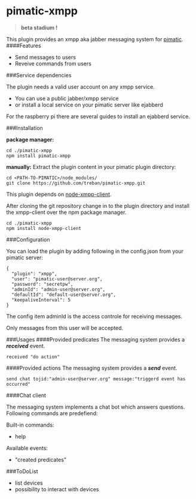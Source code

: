 pimatic-xmpp
=======================

> **beta stadium !**

This plugin provides an xmpp aka jabber messaging system for [pimatic](https://pimatic.org/).
####Features
* Send messages to users
* Reveive commands from users

###Service dependencies

The plugin needs a valid user account on any xmpp service. 

* You can use a public jabber/xmpp service
* or install a local service on your pimatic server like ejabberd

For the raspberry pi there are several guides to install an ejabberd service.

###Installation

**package manager:**
```
cd ./pimatic-xmpp
npm install pimatic-xmpp 
```

**manually:**
Extract the plugin content in your pimatic plugin directory:
```
cd <PATH-TO-PIMATIC>/node_modules/
git clone https://github.com/treban/pimatic-xmpp.git
```
This plugin depends on [node-xmpp-client](https://github.com/node-xmpp/node-xmpp/tree/master/packages/node-xmpp-client).

After cloning the git repository change in to the plugin directory and install the xmpp-client over the npm package manager.
```
cd ./pimatic-xmpp
npm install node-xmpp-client 
```

###Configuration

You can load the plugin by adding following in the config.json from your pimatic server: 

    {
      "plugin": "xmpp",
      "user": "pimatic-user@server.org",
      "password": "secretpw",
      "adminId": "admin-user@server.org",
      "defaultId": "default-user@server.org",
      "keepaliveInterval": 5
    }

The config item adminId is the access controle for receiving messages.

Only messages from this user will be accepted. 
 
###Usages
####Provided predicates
The messaging system provides a **_received_** event. 
```
received "do action" 
```

####Provided actions
The messaging system provides a **_send_** event.
```
send chat tojid:"admin-user@server.org" message:"triggerd event has occurred"
```

####Chat client

The messaging system implements a chat bot which answers questions. 
Following commands are predefiend:

Built-in commands:
* help

Available events: 
* "created predicates"

###ToDoList
* list devices
* possibility to interact with devices


